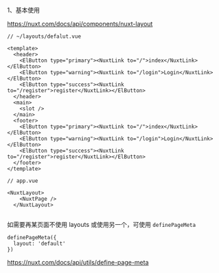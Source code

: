 1、基本使用

https://nuxt.com/docs/api/components/nuxt-layout

```
// ~/layouts/defalut.vue

<template>
  <header>
    <ElButton type="primary"><NuxtLink to="/">index</NuxtLink></ElButton>
    <ElButton type="warning"><NuxtLink to="/login">Login</NuxtLink></ElButton>
    <ElButton type="success"><NuxtLink to="/register">register</NuxtLink></ElButton>
  </header>
  <main>
    <slot />
  </main>
  <footer>
    <ElButton type="primary"><NuxtLink to="/">index</NuxtLink></ElButton>
    <ElButton type="warning"><NuxtLink to="/login">Login</NuxtLink></ElButton>
    <ElButton type="success"><NuxtLink to="/register">register</NuxtLink></ElButton>
  </footer>
</template>

```

```
// app.vue

<NuxtLayout>
    <NuxtPage />
  </NuxtLayout>
  
 ```
  
  
  如需要再某页面不使用 layouts 或使用另一个，可使用 `definePageMeta` 
  
  ```
 definePageMeta({
 	layout: 'default'
})
```

  https://nuxt.com/docs/api/utils/define-page-meta